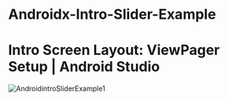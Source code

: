 # Androidx-Intro-Slider-Example
# Intro Screen Layout: ViewPager Setup | Android Studio
![AndroidintroSliderExample1](https://user-images.githubusercontent.com/71060268/93047362-f596d500-f679-11ea-946a-c0a5d3b57512.png)
